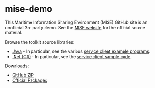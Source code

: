 mise-demo
=========

This Maritime Information Sharing Environment (MISE) GitHub site is an
unofficial 3rd party demo. See the [MISE website](https://mise.mda.gov/)
for the official source material.

Browse the toolkit source libraries:

* [Java](https://github.com/ida-org/mise-demo/tree/master/MDA-clients/java) -
  In particular, see the various
  [service client example programs](https://github.com/ida-org/mise-demo/tree/master/MDA-clients/java/src/test).
* [.Net (C#)](https://github.com/ida-org/mise-demo/tree/master/MDA-clients/dotnet) -
  In particular, see the
  [service client sample code](https://github.com/ida-org/mise-demo/blob/master/MDA-clients/dotnet/ClientTest/ClientTest.cs).

Downloads:

* [GitHub ZIP](https://github.com/ida-org/mise-demo/archive/master.zip)
* [Official Packages](https://mise.mda.gov/drupal/tools)